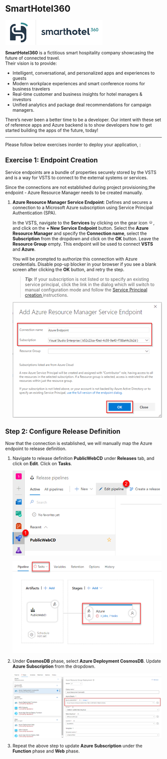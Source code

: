 # SmartHotel360

![](Images/SmartHotel360Logo.png)

**SmartHotel360** is a fictitious smart hospitality company showcasing the future of connected travel.  
Their vision is to provide:
- Intelligent, conversational, and personalized apps and experiences to guests 
- Modern workplace experiences and smart conference rooms for business travelers
- Real-time customer and business insights for hotel managers & investors
- Unified analytics and package deal recommendations for campaign managers.

There’s never been a better time to be a developer. Our intent with these set of reference apps and Azure backend is to show developers how to get started building the apps of the future, today!

------

Please follow below exercises inorder to deploy your application, :

## Exercise 1: Endpoint Creation

Service endpoints are a bundle of properties securely stored by the VSTS and is a way for VSTS to connect to the external systems or services.

Since the connections are not established during project provisioning,the endpoint - Azure Resource Manager needs to be created manually.

1. **Azure Resource Manager Service Endpoint**: Defines and secures a connection to a Microsoft Azure subscription using Service Principal Authentication (SPA).

    In the VSTS, navigate to the **Services** by clicking on the gear icon ![](Images/gear.png), and click on the **+ New Service Endpoint** button. Select the **Azure Resource Manager** and  specify the  **Connection name**, select the **Subscription** from the dropdown and click on the **OK** button. Leave the **Resource Group** empty. This endpoint will be used to connect **VSTS** and **Azure**.

    You will be prompted to authorize this connection with Azure credentials. Disable pop-up blocker in your browser if you see a blank screen after clicking the **OK** button, and retry the step.

    > ***Tip***: If your subscription is not listed or to specify an existing service principal, click the link in the dialog which will switch to manual configuration mode and follow the <a href="https://blogs.msdn.microsoft.com/devops/2015/10/04/automating-azure-resource-group-deployment-using-a-service-principal-in-visual-studio-online-buildrelease-management/"> Service Principal creation </a> instructions.

    ![](Images/AzureEndpoint.png)

## Step 2: Configure Release Definition

Now that the connection is established, we will manually map the Azure endpoint to release definition.

1. Navigate to release definition **PublicWebCD** under **Releases** tab, and click on **Edit**. Click on **Tasks**.

    ![](Images/Updaterd1.png)

    ![](Images/Updaterd2.png)

2. Under **CosmosDB** phase, select **Azure Deployment CosmosDB**. Update **Azure Subscription** from the dropdown.

     ![](Images/Updaterd3.png)

3. Repeat the above step to update **Azure Subscription** under the **Function** phase and **Web** phase. 